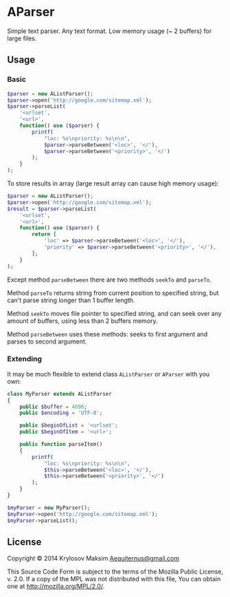 # AParser

Simple text parser. Any text format. Low memory usage (~ 2 buffers) for large files.

## Usage

### Basic

```php
$parser = new AListParser();
$parser->open('http://google.com/sitemap.xml');
$parser->parseList(
    '<urlset',
    '<url>',
    function() use ($parser) {
        printf(
            "loc: %s\npriority: %s\n\n",
            $parser->parseBetween('<loc>', '</'),
            $parser->parseBetween('<priority>', '</')
        );
    }
);
```

To store results in array (large result array can cause high memory usage):

```php
$parser = new AListParser();
$parser->open('http://google.com/sitemap.xml');
$result = $parser->parseList(
    '<urlset',
    '<url>',
    function() use ($parser) {
        return [
            'loc' => $parser->parseBetween('<loc>', '</'),
            'priority' => $parser->parseBetween('<priority>', '</'),
        ];
    }
);
```

Except method `parseBetween` there are two methods `seekTo` and `parseTo`.

Method `parseTo` returns string from current position to specified string, but can't parse string longer than 1 buffer length.

Method `seekTo` moves file pointer to specified string, and can seek over any amount of buffers, using less than 2 buffers memory.

Method `parseBetween` uses these methods: seeks to first argument and parses to second argument.

### Extending

It may be much flexible to extend class `AListParser` or `AParser` with you own:

```php
class MyParser extends AListParser
{
    public $buffer = 4096;
    public $encoding = 'UTF-8';

    public $beginOfList = '<urlset';
    public $beginOfItem = '<url>';

    public function parseItem()
    {
        printf(
            "loc: %s\npriority: %s\n\n",
            $this->parseBetween('<loc>', '</'),
            $this->parseBetween('<priority>', '</')
        );
    }
}

$myParser = new MyParser();
$myParser->open('http://google.com/sitemap.xml');
$myParser->parseList();
```

## License

Copyright © 2014 Krylosov Maksim <Aequiternus@gmail.com>

This Source Code Form is subject to the terms of the Mozilla Public
License, v. 2.0. If a copy of the MPL was not distributed with this
file, You can obtain one at http://mozilla.org/MPL/2.0/.
